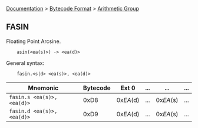 [Documentation](../../README.md) > [Bytecode Format](../README.md) > [Arithmetic Group](../InstructionsArithmetic.md)

## FASIN

Floating Point Arcsine.

        asin(<ea(s)>) -> <ea(d)>

General syntax:

        fasin.<s|d> <ea(s)>, <ea(d)>

| Mnemonic | Bytecode | Ext 0 | ... | ... | ... |
| - | - | - | - | - | - |
| `fasin.s <ea(s)>, <ea(d)>` | 0xD8 | 0x*EA*(d) | ... | 0x*EA*(s) | ... |
| `fasin.d <ea(s)>, <ea(d)>` | 0xD9 | 0x*EA*(d) | ... | 0x*EA*(s) | ... |
